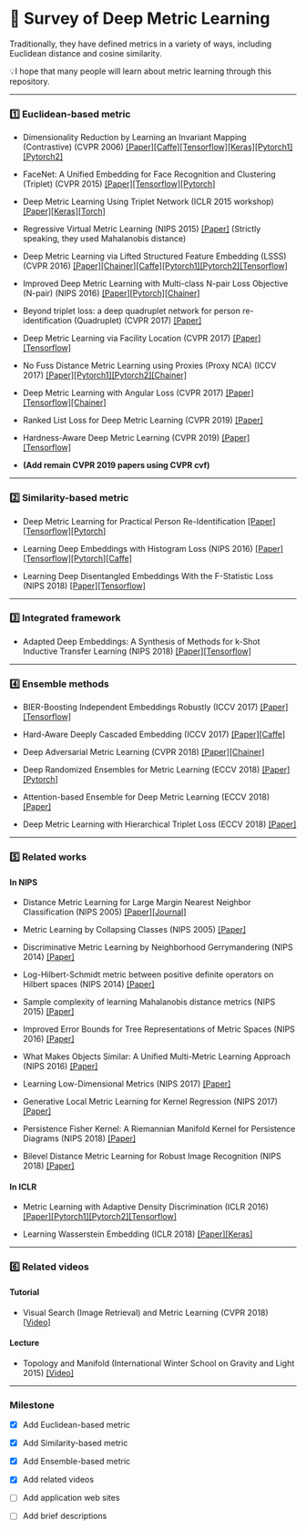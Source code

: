 # 👏 Survey of Deep Metric Learning

Traditionally, they have defined metrics in a variety of ways, including Euclidean distance and cosine similarity.


💡I hope that many people will learn about metric learning through this repository.

---
### 1️⃣ Euclidean-based metric

- Dimensionality Reduction by Learning an Invariant Mapping (Contrastive) (CVPR 2006) [[Paper]](http://yann.lecun.com/exdb/publis/pdf/hadsell-chopra-lecun-06.pdf)[[Caffe]](https://github.com/wujiyang/Contrastive-Loss)[[Tensorflow]](https://github.com/ardiya/siamesenetwork-tensorflow)[[Keras]](https://github.com/keras-team/keras/blob/master/examples/mnist_siamese.py)[[Pytorch1]](https://github.com/delijati/pytorch-siamese/blob/master/contrastive.py)[[Pytorch2]](https://github.com/bnulihaixia/Deep_metric)

- FaceNet: A Unified Embedding for Face Recognition and Clustering (Triplet) (CVPR 2015) [[Paper]](https://arxiv.org/abs/1503.03832)[[Tensorflow]](https://github.com/omoindrot/tensorflow-triplet-loss)[[Pytorch]](https://github.com/bnulihaixia/Deep_metric)

- Deep Metric Learning Using Triplet Network (ICLR 2015 workshop) [[Paper]](https://arxiv.org/abs/1412.6622)[[Keras]](https://github.com/Ariel-Perez/triplet-net)[[Torch]](https://github.com/eladhoffer/TripletNet)

- Regressive Virtual Metric Learning (NIPS 2015) [[Paper]](https://papers.nips.cc/paper/5687-regressive-virtual-metric-learning)
(Strictly speaking, they used Mahalanobis distance)

- Deep Metric Learning via Lifted Structured Feature Embedding (LSSS) (CVPR 2016) [[Paper]](https://arxiv.org/abs/1511.06452)[[Chainer]](https://github.com/ronekko/deep_metric_learning)[[Caffe]](https://github.com/rksltnl/Deep-Metric-Learning-CVPR16)[[Pytorch1]](https://github.com/zhengxiawu/pytorch_deep_metric_learning)[[Pytorch2]](https://github.com/bnulihaixia/Deep_metric)[[Tensorflow]](https://github.com/kridgeway/f-statistic-loss-nips-2018)

- Improved Deep Metric Learning with
Multi-class N-pair Loss Objective (N-pair) (NIPS 2016) [[Paper]](http://www.nec-labs.com/uploads/images/Department-Images/MediaAnalytics/papers/nips16_npairmetriclearning.pdf)[[Pytorch]](https://github.com/ChaofWang/Npair_loss_pytorch)[[Chainer]](https://github.com/ronekko/deep_metric_learning)

- Beyond triplet loss: a deep quadruplet network for person re-identification (Quadruplet) (CVPR 2017) [[Paper]](https://cvip.computing.dundee.ac.uk/papers/Chen_CVPR_2017_paper.pdf)

- Deep Metric Learning via Facility Location (CVPR 2017) [[Paper]](https://arxiv.org/abs/1612.01213)[[Tensorflow]](https://github.com/CongWeilin/cluster-loss-tensorflow)

- No Fuss Distance Metric Learning using Proxies (Proxy NCA) (ICCV 2017) [[Paper]](http://openaccess.thecvf.com/content_ICCV_2017/papers/Movshovitz-Attias_No_Fuss_Distance_ICCV_2017_paper.pdf)[[Pytorch1]](https://github.com/dichotomies/proxy-nca)[[Pytorch2]](https://github.com/bnulihaixia/Deep_metric)[[Chainer]](https://github.com/ronekko/deep_metric_learning)

- Deep Metric Learning with Angular Loss (CVPR 2017) [[Paper]](https://arxiv.org/abs/1708.01682)[[Tensorflow]](https://github.com/geonm/tf_angular_loss)[[Chainer]](https://github.com/ronekko/deep_metric_learning)

- Ranked List Loss for Deep Metric Learning (CVPR 2019) [[Paper]](https://arxiv.org/abs/1903.03238)

- Hardness-Aware Deep Metric Learning (CVPR 2019) [[Paper]](https://arxiv.org/abs/1903.05503)[[Tensorflow]](https://github.com/wzzheng/HDML)

- __(Add remain CVPR 2019 papers using CVPR cvf)__
---
### 2️⃣ Similarity-based metric

- Deep Metric Learning for Practical Person Re-Identification [[Paper]](https://arxiv.org/abs/1407.4979)[[Tensorflow]](https://github.com/kridgeway/f-statistic-loss-nips-2018)[[Pytorch]](https://github.com/bnulihaixia/Deep_metric)

- Learning Deep Embeddings with Histogram Loss (NIPS 2016) [[Paper]](https://papers.nips.cc/paper/6464-learning-deep-embeddings-with-histogram-loss)[[Tensorflow]](https://github.com/kridgeway/f-statistic-loss-nips-2018)[[Pytorch]](https://github.com/valerystrizh/pytorch-histogram-loss)[[Caffe]](https://github.com/madkn/HistogramLoss)

- Learning Deep Disentangled Embeddings With the F-Statistic Loss (NIPS 2018) [[Paper]](https://papers.nips.cc/paper/7303-learning-deep-disentangled-embeddings-with-the-f-statistic-loss)[[Tensorflow]](https://github.com/kridgeway/f-statistic-loss-nips-2018)

---
### 3️⃣ Integrated framework

- Adapted Deep Embeddings: A Synthesis of Methods for k-Shot Inductive Transfer Learning (NIPS 2018) [[Paper]](https://papers.nips.cc/paper/7293-adapted-deep-embeddings-a-synthesis-of-methods-for-k-shot-inductive-transfer-learning)[[Tensorflow]](https://github.com/tylersco/adapted_deep_embeddings)

---
### 4️⃣ Ensemble methods

- BIER-Boosting Independent Embeddings Robustly (ICCV 2017) [[Paper]](http://openaccess.thecvf.com/content_ICCV_2017/papers/Opitz_BIER_-_Boosting_ICCV_2017_paper.pdf)[[Tensorflow]](https://github.com/mop/bier)

- Hard-Aware Deeply Cascaded Embedding (ICCV 2017) [[Paper]](http://openaccess.thecvf.com/content_ICCV_2017/papers/Yuan_Hard-Aware_Deeply_Cascaded_ICCV_2017_paper.pdf)[[Caffe]](https://github.com/PkuRainBow/HardAwareDeeplyCascadedEmbedding.caffe)

- Deep Adversarial Metric Learning (CVPR 2018) [[Paper]](http://openaccess.thecvf.com/content_cvpr_2018/papers/Duan_Deep_Adversarial_Metric_CVPR_2018_paper.pdf)[[Chainer]](https://github.com/duanyq14/DAML)

- Deep Randomized Ensembles for Metric Learning (ECCV 2018) [[Paper]](https://arxiv.org/abs/1808.04469)[[Pytorch]](https://github.com/littleredxh/DREML)

- Attention-based Ensemble for Deep Metric Learning (ECCV 2018) [[Paper]](https://arxiv.org/abs/1804.00382)

- Deep Metric Learning with Hierarchical
Triplet Loss (ECCV 2018) [[Paper]](http://openaccess.thecvf.com/content_ECCV_2018/papers/Ge_Deep_Metric_Learning_ECCV_2018_paper.pdf)

---
### 5️⃣ Related works

#### In NIPS

- Distance Metric Learning for Large Margin Nearest Neighbor Classification (NIPS 2005) [[Paper]](https://papers.nips.cc/paper/2795-distance-metric-learning-for-large-margin-nearest-neighbor-classification)[[Journal]](http://jmlr.csail.mit.edu/papers/volume10/weinberger09a/weinberger09a.pdf)

- Metric Learning by Collapsing Classes (NIPS 2005) [[Paper]](https://papers.nips.cc/paper/2947-metric-learning-by-collapsing-classes)

- Discriminative Metric Learning by Neighborhood Gerrymandering (NIPS 2014) [[Paper]](https://papers.nips.cc/paper/5385-discriminative-metric-learning-by-neighborhood-gerrymandering)

- Log-Hilbert-Schmidt metric between positive definite operators on Hilbert spaces (NIPS 2014) [[Paper]](https://papers.nips.cc/paper/5457-log-hilbert-schmidt-metric-between-positive-definite-operators-on-hilbert-spaces)

- Sample complexity of learning Mahalanobis distance metrics (NIPS 2015) [[Paper]](https://arxiv.org/abs/1505.02729)

- Improved Error Bounds for Tree Representations of Metric Spaces (NIPS 2016) [[Paper]](https://papers.nips.cc/paper/6431-improved-error-bounds-for-tree-representations-of-metric-spaces)

- What Makes Objects Similar: A Unified Multi-Metric Learning Approach (NIPS 2016) [[Paper]](https://papers.nips.cc/paper/6192-what-makes-objects-similar-a-unified-multi-metric-learning-approach)

- Learning Low-Dimensional Metrics (NIPS 2017) [[Paper]](https://papers.nips.cc/paper/7002-learning-low-dimensional-metrics)

- Generative Local Metric Learning for Kernel Regression (NIPS 2017) [[Paper]](https://papers.nips.cc/paper/6839-generative-local-metric-learning-for-kernel-regression)

- Persistence Fisher Kernel: A Riemannian Manifold
Kernel for Persistence Diagrams (NIPS 2018) [[Paper]](https://papers.nips.cc/paper/8205-persistence-fisher-kernel-a-riemannian-manifold-kernel-for-persistence-diagrams)

- Bilevel Distance Metric Learning for Robust Image Recognition (NIPS 2018) [[Paper]](https://papers.nips.cc/paper/7674-bilevel-distance-metric-learning-for-robust-image-recognition)


#### In ICLR

- Metric Learning with Adaptive Density Discrimination (ICLR 2016) [[Paper]](https://arxiv.org/abs/1511.05939)[[Pytorch1]](https://github.com/vithursant/MagnetLoss-PyTorch)[[Pytorch2]](https://github.com/mbanani/pytorch-magnet-loss)[[Tensorflow]](https://github.com/pumpikano/tf-magnet-loss)

- Learning Wasserstein Embedding (ICLR 2018) [[Paper]](https://openreview.net/pdf?id=SJyEH91A-)[[Keras]](https://github.com/mducoffe/Learning-Wasserstein-Embeddings)


---
### 6️⃣ Related videos

#### Tutorial

- Visual Search (Image Retrieval) and Metric Learning (CVPR 2018) [[Video]](https://www.youtube.com/watch?v=iW_9fvw6YtI)


#### Lecture

- Topology and Manifold (International Winter School on Gravity and Light 2015) [[Video]](https://www.youtube.com/watch?v=7G4SqIboeig&list=PLFeEvEPtX_0S6vxxiiNPrJbLu9aK1UVC_)





---
### Milestone

- [x] Add Euclidean-based metric

- [x] Add Similarity-based metric

- [x] Add Ensemble-based metric

- [x] Add related videos

- [ ] Add application web sites

- [ ] Add brief descriptions